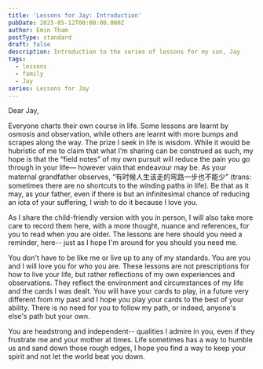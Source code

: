 ```yaml
---
title: 'Lessons for Jay: Introduction'
pubDate: 2025-05-12T00:00:00.000Z
author: Emin Tham
postType: standard
draft: false
description: Introduction to the series of lessons for my son, Jay
tags:
  - lessons
  - family
  - Jay
series: Lessons for Jay
---
```


Dear Jay,

Everyone charts their own course in life. Some lessons are learnt by osmosis
and observation, while others are learnt with more bumps and scrapes along the way. The prize I seek in life is wisdom. While it would be hubristic of me to claim that what I’m sharing can be construed as such, my hope is that the “field notes” of my own pursuit will reduce the pain you go through in your life— however vain that endeavour may be. As your maternal grandfather observes, “有时候人生该走的弯路一步也不能少” (trans: sometimes there are no shortcuts to the winding paths in life). Be that as it may, as your father, even if there is but an infinitesimal chance of reducing an iota of your suffering, I wish to do it because I love you.

As I share the child-friendly version with you in person, I will also take more care to record them here, with a more thought, nuance and references, for you to read when you are older. The lessons are here should you need a reminder, here-- just as I hope I'm around for you should you need me.

You don't have to be like me or live up to any of my standards. You are you and I will love you for who you are. These lessons are not prescriptions
for how to live your life, but rather reflections of my own experiences and
observations. They reflect the environment and circumstances of my life and the cards I was dealt. You will have your cards to play, in a future very
different from my past and I hope you play your cards to the best of your ability.
There is no need for you to follow my path, or indeed, anyone's else's path but your own.

You are headstrong and independent-- qualities I admire in you, even if they frustrate me and your mother at times. Life sometimes has a way to humble us and sand down those rough edges, I hope you find a way to keep your spirit and not let the world beat you down.
